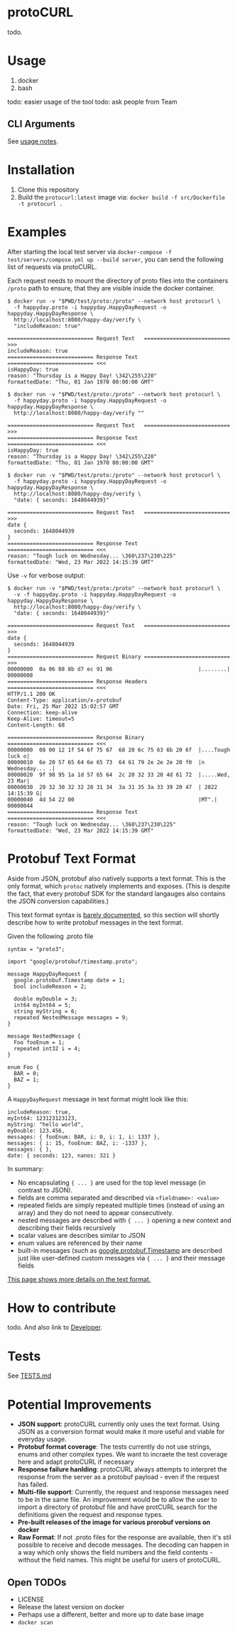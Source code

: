 # protoCURL

todo.

# Usage

1. docker
2. bash

todo: easier usage of the tool todo: ask people from Team

## CLI Arguments

See [usage notes](test/results/help-expected.txt).

# Installation

1. Clone this repository
2. Build the `protocurl:latest` image via: `docker build -f src/Dockerfile -t protocurl .`

# Examples

After starting the local test server via `docker-compose -f test/servers/compose.yml up --build server`, you can send
the following list of requests via protoCURL.

Each request needs to mount the directory of proto files into the containers `/proto` path to ensure, that they are
visible inside the docker container.

```
$ docker run -v "$PWD/test/proto:/proto" --network host protocurl \
  -f happyday.proto -i happyday.HappyDayRequest -o happyday.HappyDayResponse \
  http://localhost:8080/happy-day/verify \
  "includeReason: true"

=========================== Request Text   =========================== >>>
includeReason: true
=========================== Response Text   =========================== <<<
isHappyDay: true
reason: "Thursday is a Happy Day! \342\255\220"
formattedDate: "Thu, 01 Jan 1970 00:00:00 GMT"
```

```
$ docker run -v "$PWD/test/proto:/proto" --network host protocurl \
  -f happyday.proto -i happyday.HappyDayRequest -o happyday.HappyDayResponse \
  http://localhost:8080/happy-day/verify ""

=========================== Request Text   =========================== >>>
=========================== Response Text   =========================== <<<
isHappyDay: true
reason: "Thursday is a Happy Day! \342\255\220"
formattedDate: "Thu, 01 Jan 1970 00:00:00 GMT"
```

```
$ docker run -v "$PWD/test/proto:/proto" --network host protocurl \
  -f happyday.proto -i happyday.HappyDayRequest -o happyday.HappyDayResponse \
  http://localhost:8080/happy-day/verify \
  "date: { seconds: 1648044939}"

=========================== Request Text   =========================== >>>
date {
  seconds: 1648044939
}
=========================== Response Text   =========================== <<<
reason: "Tough luck on Wednesday... \360\237\230\225"
formattedDate: "Wed, 23 Mar 2022 14:15:39 GMT"
```

Use `-v` for verbose output:

```
$ docker run -v "$PWD/test/proto:/proto" --network host protocurl \
  -v -f happyday.proto -i happyday.HappyDayRequest -o happyday.HappyDayResponse \
  http://localhost:8080/happy-day/verify \
  "date: { seconds: 1648044939}"

=========================== Request Text   =========================== >>>
date {
  seconds: 1648044939
}
=========================== Request Binary =========================== >>>
00000000  0a 06 08 8b d7 ec 91 06                           |........|
00000008
=========================== Response Headers =========================== <<<
HTTP/1.1 200 OK
Content-Type: application/x-protobuf
Date: Fri, 25 Mar 2022 15:02:57 GMT
Connection: keep-alive
Keep-Alive: timeout=5
Content-Length: 68

=========================== Response Binary =========================== <<<
00000000  08 00 12 1f 54 6f 75 67  68 20 6c 75 63 6b 20 6f  |....Tough luck o|
00000010  6e 20 57 65 64 6e 65 73  64 61 79 2e 2e 2e 20 f0  |n Wednesday... .|
00000020  9f 98 95 1a 1d 57 65 64  2c 20 32 33 20 4d 61 72  |.....Wed, 23 Mar|
00000030  20 32 30 32 32 20 31 34  3a 31 35 3a 33 39 20 47  | 2022 14:15:39 G|
00000040  4d 54 22 00                                       |MT".|
00000044
=========================== Response Text   =========================== <<<
reason: "Tough luck on Wednesday... \360\237\230\225"
formattedDate: "Wed, 23 Mar 2022 14:15:39 GMT"

```

# Protobuf Text Format

Aside from JSON, protobuf also natively supports a text format. This is the only format, which `protoc` natively
implements and exposes.
(This is despite the fact, that every protobuf SDK for the standard langauges also contains the JSON conversion
capabilities.)

This text format syntax
is [barely documented](https://developers.google.com/protocol-buffers/docs/reference/cpp/google.protobuf.text_format),
so this section will shortly describe how to write protobuf messages in the text format.

Given the following .proto file

```
syntax = "proto3";

import "google/protobuf/timestamp.proto";

message HappyDayRequest {
  google.protobuf.Timestamp date = 1;
  bool includeReason = 2;
  
  double myDouble = 3;
  int64 myInt64 = 5;
  string myString = 6;
  repeated NestedMessage messages = 9;
}

message NestedMessage {
  Foo fooEnum = 1;
  repeated int32 i = 4;
}

enum Foo {
  BAR = 0;
  BAZ = 1;
}
```

A `HappyDayRequest` message in text format might look like this:

```
includeReason: true,
myInt64: 123123123123,
myString: "hello world",
myDouble: 123.456,
messages: { fooEnum: BAR, i: 0, i: 1, i: 1337 },
messages: { i: 15, fooEnum: BAZ, i: -1337 },
messages: { },
date: { seconds: 123, nanos: 321 }
```

In summary:

* No encapsulating `{ ... }` are used for the top level message (in contrast to JSON).
* fields are comma separated and described via `<fieldname>: <value>`
* repeated fields are simply repeated multiple times (instead of using an array) and they do not need to appear
  consecutively.
* nested messages are described with `{ ... }` opening a new context and describing their fields recursively
* scalar values are describes similar to JSON
* enum values are referenced by their name
* built-in messages (such
  as [google.protobuf.Timestamp](https://developers.google.com/protocol-buffers/docs/reference/google.protobuf#google.protobuf.Timestamp)
  are described just like user-defined custom messages via `{ ... }` and their message fields

[This page shows more details on the text format.](https://stackoverflow.com/a/18877167)

# How to contribute

todo. And also link to [Developer](DEVELOPER.md).

# Tests

See [TESTS.md](TESTS.md)

# Potential Improvements

* **JSON support**: protoCURL currently only uses the text format. Using JSON as a conversion format would make it more
  useful and viable for everyday usage.
* **Protobuf format coverage**: The tests currently do not use strings, enums and other complex types. We want to
  incraete the test coverage here and adapt protoCURL if necessary
* **Response failure hanlding**: protoCURL always attempts to interpret the response from the server as a protobuf
  payload - even if the request has failed.
* **Multi-file support**: Currently, the request and response messages need to be in the same file. An improvement would
  be to allow the user to import a directory of protobuf file and have protCURL search for the definitions given the
  request and response types.
* **Pre-built releases of the image for various prorobuf versions on docker**
* **Raw Format**: If not .proto files for the response are available, then it's stil possible to receive and decode
  messages. The decoding can happen in a way which only shows the field numbers and the field contents - without the
  field names. This might be useful for users of protoCURL.

## Open TODOs

* LICENSE
* Release the latest version on docker
* Perhaps use a different, better and more up to date base image
* `docker scan`